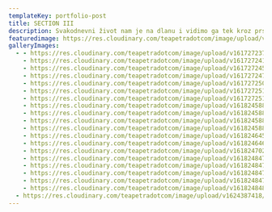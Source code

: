 ```yaml
---
templateKey: portfolio-post
title: SECTION III
description: Svakodnevni život nam je na dlanu i vidimo ga tek kroz prste jedne ruke :)
featuredimage: https://res.cloudinary.com/teapetradotcom/image/upload/v1618248484/Portfolio/Lifestyle%20-%20Section%203/14_hjh07k.jpg
galleryImages:
  - - https://res.cloudinary.com/teapetradotcom/image/upload/v1617272377/Portfolio/Lifestyle%20-%20Section%203/3-_portofolio_jrmute.jpg
    - https://res.cloudinary.com/teapetradotcom/image/upload/v1617272415/Portfolio/Lifestyle%20-%20Section%203/2-portofolio_ybhesr.jpg
    - https://res.cloudinary.com/teapetradotcom/image/upload/v1617272450/Portfolio/Lifestyle%20-%20Section%203/8-_portofolio_dsw7td.jpg
    - https://res.cloudinary.com/teapetradotcom/image/upload/v1617272477/Portfolio/Lifestyle%20-%20Section%203/1-_portofolio_zmcgtm.jpg
    - https://res.cloudinary.com/teapetradotcom/image/upload/v1617272507/Portfolio/Lifestyle%20-%20Section%203/9-_portofolio_wt8bqb.jpg
    - https://res.cloudinary.com/teapetradotcom/image/upload/v1617272518/Portfolio/Lifestyle%20-%20Section%203/7-_portofolio_ngrjsz.jpg
    - https://res.cloudinary.com/teapetradotcom/image/upload/v1617272518/Portfolio/Lifestyle%20-%20Section%203/5-_portofolio_riohqx.jpg
    - https://res.cloudinary.com/teapetradotcom/image/upload/v1618245884/Portfolio/Lifestyle%20-%20Section%203/Untitled-12_f9vgmt.jpg
    - https://res.cloudinary.com/teapetradotcom/image/upload/v1618245886/Portfolio/Lifestyle%20-%20Section%203/q12_wxlblp.jpg
    - https://res.cloudinary.com/teapetradotcom/image/upload/v1618245886/Portfolio/Lifestyle%20-%20Section%203/Untitled-1_hkm9ph.jpg
    - https://res.cloudinary.com/teapetradotcom/image/upload/v1618245888/Portfolio/Lifestyle%20-%20Section%203/samac_i_%C5%BEena_tps0bl.jpg
    - https://res.cloudinary.com/teapetradotcom/image/upload/v1618246458/Portfolio/Lifestyle%20-%20Section%203/7_q1ifvn.jpg
    - https://res.cloudinary.com/teapetradotcom/image/upload/v1618246461/Portfolio/Lifestyle%20-%20Section%203/8_y680cb.jpg
    - https://res.cloudinary.com/teapetradotcom/image/upload/v1618247027/Portfolio/Lifestyle%20-%20Section%203/9_fgl7e6.jpg
    - https://res.cloudinary.com/teapetradotcom/image/upload/v1618248474/Portfolio/Lifestyle%20-%20Section%203/13_e09qhm.jpg
    - https://res.cloudinary.com/teapetradotcom/image/upload/v1618248477/Portfolio/Lifestyle%20-%20Section%203/12_cloqxl.jpg
    - https://res.cloudinary.com/teapetradotcom/image/upload/v1618248478/Portfolio/Lifestyle%20-%20Section%203/17_to0o82.jpg
    - https://res.cloudinary.com/teapetradotcom/image/upload/v1618248479/Portfolio/Lifestyle%20-%20Section%203/18_ceybh5.jpg
    - https://res.cloudinary.com/teapetradotcom/image/upload/v1618248484/Portfolio/Lifestyle%20-%20Section%203/14_hjh07k.jpg
  - https://res.cloudinary.com/teapetradotcom/image/upload/v1624387418/3%20sekcija/_MG_0193_qtd5ir.jpg
---
```

